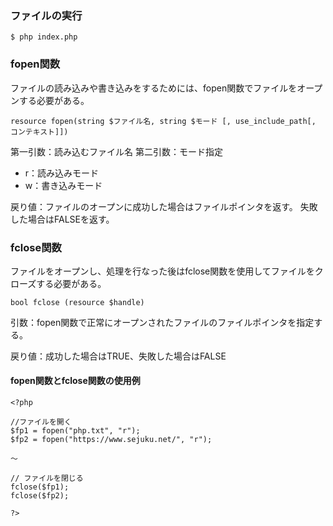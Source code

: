 ### ファイルの実行
```
$ php index.php
```

### fopen関数
ファイルの読み込みや書き込みをするためには、fopen関数でファイルをオープンする必要がある。
```
resource fopen(string $ファイル名, string $モード [, use_include_path[, コンテキスト]])
```
第一引数：読み込むファイル名
第二引数：モード指定
- r：読み込みモード
- w：書き込みモード

戻り値：ファイルのオープンに成功した場合はファイルポインタを返す。
      失敗した場合はFALSEを返す。

### fclose関数
ファイルをオープンし、処理を行なった後はfclose関数を使用してファイルをクローズする必要がある。
```
bool fclose (resource $handle)
```
引数：fopen関数で正常にオープンされたファイルのファイルポインタを指定する。

戻り値：成功した場合はTRUE、失敗した場合はFALSE

#### fopen関数とfclose関数の使用例
```
<?php
 
//ファイルを開く 
$fp1 = fopen("php.txt", "r");
$fp2 = fopen("https://www.sejuku.net/", "r");
 
〜
 
// ファイルを閉じる
fclose($fp1);
fclose($fp2);
 
?>
```
